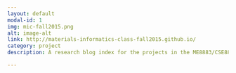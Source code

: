 ```yaml
---
layout: default
modal-id: 1
img: mic-fall2015.png
alt: image-alt
link: http://materials-informatics-class-fall2015.github.io/
category: project
description: A research blog index for the projects in the ME8883/CSE8803 Materials Informatics Class in Fall 2015.

---
```

